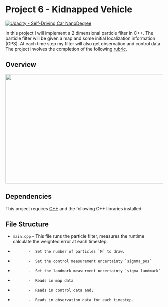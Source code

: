 # Project 6 - Kidnapped Vehicle

[![Udacity - Self-Driving Car NanoDegree](https://s3.amazonaws.com/udacity-sdc/github/shield-carnd.svg)](http://www.udacity.com/drive)

In this project I will implement a 2 dimensional particle filter in C++. The particle filter will be given a map and some initial localization information (GPS). At each time step my filter will also get observation and control data.  The project involves the completion of the following [rubric](https://review.udacity.com/#!/rubrics/747/view).
  

Overview
---

<p align="center">
<img width="600" height="350" src="https://github.com/silverwhere/Self-Driving-Car-Nanodegree---Udacity/blob/main/Project%205%20-%20Extended%20Kalman%20Filter/img/overview.jpeg"
</p>


Dependencies
---

This project requires [C++](https://isocpp.org/) and the following C++ libraries installed:  
  

  
File Structure
---

* `main.cpp` -  This file runs the particle filter, measures the runtime calculate the weighted error at each timestep.
*            -  Set the number of particles `M` to draw.
*            -  Set the control measurement uncertainty `signma_pos`
*            -  Set the landmark measurment uncertainty `sigma_landmark`
*            -  Reads in map data
*            -  Reads in control data and;
*            -  Reads in observation data for each timestep.



